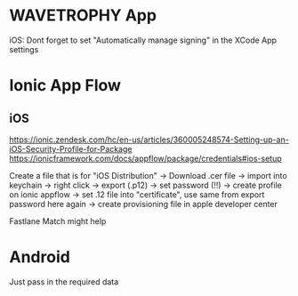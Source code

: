 # WAVETROPHY App


iOS:
Dont forget to set "Automatically manage signing" in the XCode App settings

# Ionic App Flow
## iOS
https://ionic.zendesk.com/hc/en-us/articles/360005248574-Setting-up-an-iOS-Security-Profile-for-Package
https://ionicframework.com/docs/appflow/package/credentials#ios-setup

Create a file that is for "iOS Distribution"
-> Download .cer file -> import into keychain -> right click -> export (.p12) -> set password (!!)
 -> create profile on ionic appflow -> set .12 file into "certificate", use same from export password here again
 -> create provisioning file in apple developer center
 
Fastlane Match might help

# Android
Just pass in the required data
